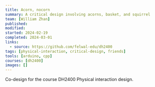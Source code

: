 ```yaml
---
title: Acorn, nocorn
summary: A critical design involving acorns, basket, and squirrel
team: [William Zhan]
published:
modified:
started: 2024-02-19
completed: 2024-03-01
links:
  - source: https://github.com/felwal-edu/dh2400
tags: [physical-interaction, critical-design, friends]
tools: [arduino, cpp]
courses: [dh2400]
images: []
---
```


Co-design for the course DH2400 Physical interaction design.
